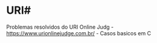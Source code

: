 # URI#
Problemas resolvidos do URI Online Judg - https://www.urionlinejudge.com.br/ - Casos basicos em C
